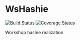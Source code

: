 # WsHashie

[![Build Status](https://travis-ci.org/vemperor/ws_hashie.png?branch=master)](https://travis-ci.org/vemperor/ws_hashie)
[![Coverage Status](https://coveralls.io/repos/vemperor/ws_hashie/badge.png?branch=master)](https://coveralls.io/r/vemperor/ws_hashie?branch=master)

Workshop hashie realization
